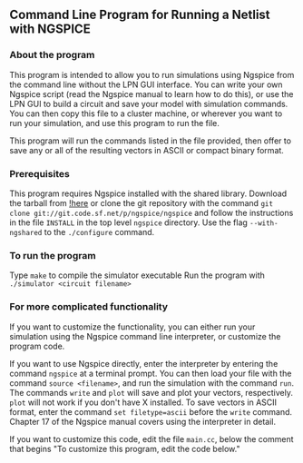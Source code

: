 ## Command Line Program for Running a Netlist with NGSPICE

### About the program
This program is intended to allow you to run simulations using Ngspice from the command line without the LPN GUI interface. You can write your own Ngspice script (read the Ngspice manual to learn how to do this), or use the LPN GUI to build a circuit and save your model with simulation commands. You can then copy this file to a cluster machine, or wherever you want to run your simulation, and use this program to run the file.

This program will run the commands listed in the file provided, then offer to save any or all of the resulting vectors in ASCII or compact binary format.

### Prerequisites
This program requires Ngspice installed with the shared library. Download the tarball from [!here](https://sourceforge.net/projects/ngspice/files/ng-spice-rework/28/ngspice-28.tar.gz/download) or clone the git repository with the command `git clone git://git.code.sf.net/p/ngspice/ngspice` and follow the instructions in the file `INSTALL` in the top level `ngspice` directory. Use the flag `--with-ngshared` to the `./configure` command.

### To run the program
Type `make` to compile the simulator executable
Run the program with `./simulator <circuit filename>`

### For more complicated functionality
If you want to customize the functionality, you can either run your simulation using the Ngspice command line interpreter, or customize the program code.

If you want to use Ngspice directly, enter the interpreter by entering the command `ngspice` at a terminal prompt. You can then load your file with the command `source <filename>`, and run the simulation with the command `run`. The commands `write` and `plot` will save and plot your vectors, respectively. `plot` will not work if you don't have X installed. To save vectors in ASCII format, enter the command `set filetype=ascii` before the `write` command. Chapter 17 of the Ngspice manual covers using the interpreter in detail.

If you want to customize this code, edit the file `main.cc`, below the comment that begins "To customize this program, edit the code below."